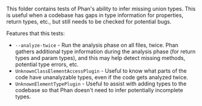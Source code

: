 
This folder contains tests of Phan's ability to infer missing union types.
This is useful when a codebase has gaps in type information for properties, return types, etc.,
but still needs to be checked for potential bugs.

Features that this tests:

- `--analyze-twice` - Run the analysis phase on all files, twice.
  Phan gathers additional type information during the analysis phase (for return types and param types),
  and this may help detect missing methods, potential type errors, etc.
- `UnknownClassElementAccessPlugin` - Useful to know what parts of the code have unanalyzable types, even if the code gets analyzed twice.
- `UnknownElementTypePlugin` - Useful to assist with adding types to the codebase so that Phan doesn't need to infer potentially incomplete types.
